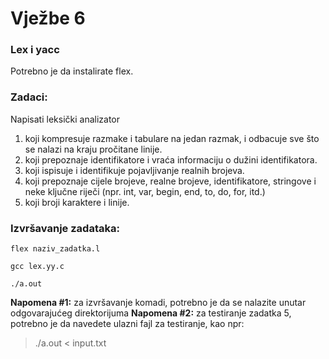# Vježbe 6 
### **Lex i yacc**

Potrebno je da instalirate flex.

### **Zadaci:**
Napisati leksički analizator
1. koji kompresuje razmake i tabulare na jedan razmak, i odbacuje sve što se nalazi na kraju pročitane linije.
2. koji prepoznaje identifikatore i vraća informaciju o dužini identifikatora.
3. koji ispisuje i identifikuje pojavljivanje realnih brojeva.
4. koji prepoznaje cijele brojeve, realne brojeve, identifikatore, stringove i neke ključne riječi (npr. int, var, begin, end, to, do, for, itd.)
5. koji broji karaktere i linije.
   
### Izvršavanje zadataka:

```
flex naziv_zadatka.l

gcc lex.yy.c

./a.out
```

**Napomena #1:** za izvršavanje komadi, potrebno je da se nalazite unutar odgovarajućeg direktorijuma
**Napomena #2:** za testiranje zadatka 5, potrebno je da navedete ulazni fajl za testiranje, kao npr:
> ./a.out < input.txt
